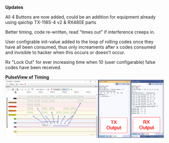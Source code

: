 **Updates**

All 4 Buttons are now added, could be an addition for equipment already using qaichip TX-118S-4 v2 & RX480E parts

Better timing, code re-written, read "times out" if interference creeps in.

User configrable init-value added to the loop of rolling codes once they have all been consumed, thus only increaments after x codes consumed and invisible to hacker when this occurs or doesn't occur. 

Rx "Lock Out" for ever increasing time when 10 (user configarable) false codes have been received.

**PulseView of Timing**
![PulseView](https://github.com/bionicbone/433mhz_Rolling_Code/blob/main/PulseView%20(RX480%20Output%20Pins).png)

